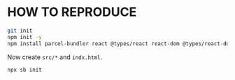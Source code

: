 # HOW TO REPRODUCE

```sh
git init
npm init -y
npm install parcel-bundler react @types/react react-dom @types/react-dom
```

Now create `src/*` and `indx.html`.

```sh
npx sb init
```
